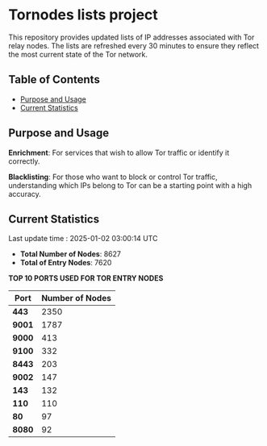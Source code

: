 # Tornodes lists project

This repository provides updated lists of IP addresses associated with Tor relay nodes. The lists are refreshed every 30 minutes to ensure they reflect the most current state of the Tor network.

## Table of Contents

- [Purpose and Usage](#purpose-and-usage)
- [Current Statistics](#current-statistics)


## Purpose and Usage

**Enrichment**: For services that wish to allow Tor traffic or identify it correctly.

**Blacklisting**: For those who want to block or control Tor traffic, understanding which IPs belong to Tor can be a starting point with a high accuracy.

## Current Statistics

Last update time : 2025-01-02 03:00:14 UTC

- **Total Number of Nodes**: 8627
- **Total of Entry Nodes**: 7620

**TOP 10 PORTS USED FOR TOR ENTRY NODES**

| **Port** | **Number of Nodes** |
|------|-----------------|
| **443**   | 2350  |
| **9001**   | 1787  |
| **9000**   | 413  |
| **9100**   | 332  |
| **8443**   | 203  |
| **9002**   | 147  |
| **143**   | 132  |
| **110**   | 110  |
| **80**   | 97  |
| **8080**   | 92  |

